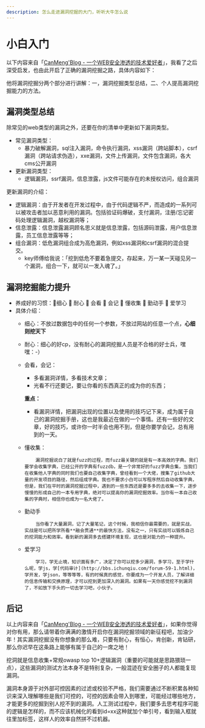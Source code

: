 ```yaml
---
description: 怎么走进漏洞挖掘的大门，听听大牛怎么说
---
```


# 小白入门

以下内容来自「[CanMeng'Blog - 一个WEB安全渗透的技术爱好者](http://canmengblog.lofter.com/)」，我看了之后深受启发，也由此开启了正确的漏洞挖掘之路，具体内容如下：

他将漏洞挖掘分两个部分进行讲解：一，漏洞挖掘类型总结，二、个人提高漏洞挖掘能力的方法。

## 漏洞类型总结

除常见的web类型的漏洞之外，还要在你的清单中更新如下漏洞类型。

* 常见漏洞类型：
  * 暴力破解漏洞，sql注入漏洞，命令执行漏洞，xss漏洞（跨站脚本），csrf漏洞（跨站请求伪造），xxe漏洞，文件上传漏洞，文件包含漏洞，各大cms公开漏洞
* 更新漏洞类型：
  * 逻辑漏洞，ssrf漏洞，信息泄露，js文件可能存在的未授权访问，组合漏洞

更新漏洞的介绍：

* 逻辑漏洞：由于开发者在开发过程中，由于代码逻辑不严，而造成的一系列可以被攻击者加以恶意利用的漏洞。包括验证码爆破，支付漏洞，注册/忘记密码处理逻辑漏洞，越权漏洞等；
* 信息泄露：信息泄露漏洞顾名思义就是信息泄露，包括源码泄露，用户信息泄露，员工信息泄露等等；
* 组合漏洞：低危漏洞组合成为高危漏洞，例如xss漏洞和csrf漏洞的混合提交。
  * key师傅给我说：「挖到低危不要着急提交，存起来，万一某一天碰见另一个漏洞，组合一下，就可以一发入魂了。」

## 漏洞挖掘能力提升

* 养成好的习惯：细心  耐心  会看  会记  懂收集  勤动手  爱学习
* 具体介绍：
  * 细心：不放过数据包中的任何一个参数，不放过网站的任意一个点，**心细则挖天下**
  * 耐心：细心的好cp，没有耐心的漏洞挖掘人员是不合格的好士兵，嘿嘿：-）
  * 会看，会记：

    * 多看漏洞详情，多看技术文章；
    * 光看不行还要记，要让你看的东西真正的成为你的东西；

    **重点：**

    * 看漏洞详情，把漏洞出现的位置以及使用的技巧记下来，成为属于自己的漏洞挖掘手册，这也是我最近在做的一个事情。还有一些好的文章，好的技巧，或许你一时半会也用不到，但是你要学会记，总有用到的一天。

  * 懂收集：

            漏洞挖掘说白了就是fuzz的过程，而fuzz最关键的就是有一本高效的字典。我们要学会收集字典，已经公开的字典有fuzzdb，是一个非常好的fuzz字典合集，当我们在收集他人字典的同时我们也要自己收集字典，曾经看到一个大佬，搜集了github大量的开发项目的路径，然后组成字典。我也不要求小白可以写程序然后自动收集字典，但是，我们在平时的漏洞挖掘过程中，遇到的一些东西还是要多多的去收集一下，逐步慢慢的形成自己的一本专用字典，绝对可以提高你的漏洞挖掘效率。当你有一本自己收集的字典时，相信你也成为一名大佬了。

  * 勤动手

            当你看了大量漏洞，记了大量笔记，这个时候，我相信你最需要的，就是实战，实战是可以把所学所看**融会贯通**的最快方法，没有之一，只有实战可以锻炼自己的挖洞能力和效率。看到新的漏洞多去搭建环境复现，这也是对能力的一种提升。

  * 爱学习

            学习，学无止境，知识面有多广，决定了你可以挖多少漏洞，多学习，至于学什么呢，学js，学[代码审计](http://bbs.ichunqiu.com/forum-59-1.html)，学开发，学json，等等等等，有的时候真的感觉，你要成为一个开发人员，了解详细的信息传输和交换原理，才可以挖到更加深入的漏洞。如果有一天你感觉挖不到漏洞了，不如放下手头的一切去学习吧，小伙子。

## 后记

以上内容来自「[CanMeng'Blog - 一个WEB安全渗透的技术爱好者](http://canmengblog.lofter.com/)」，如果你觉得对你有用，那么请带着你满满的激情开启你在漏洞挖掘领域的新征程吧，加油少年！其实漏洞挖掘没有你想象的那么难，只要有耐心，有恒心，肯创新，肯钻研，那么你迟早在这条路上能够有属于自己的一席之地！

挖洞就是信息收集+常规owasp top 10+逻辑漏洞（重要的可能就是思路猥琐一点），这些漏洞的测试方法本身不是特别复杂，一般混迹在安全圈子的人都能复现漏洞。

漏洞本身源于对外部可控因素的过滤或校验不严格，我们需要通过不断积累各种知识来深入理解哪些是我们可控的，可控的因素会带入到哪里，可能经过哪些地方，才能更多的挖掘到别人挖不到的漏洞。人工测试过程中，我们要多去思考程序可能的逻辑是怎样的，而不应该机械化的看到id=xx这种就加个单引号，看到输入框就往里加标签，这样人的效率自然拼不过机器。



